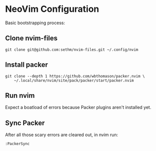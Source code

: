 # NeoVim Configuration

Basic bootstrapping process:

## Clone nvim-files

    git clone git@github.com:sethm/nvim-files.git ~/.config/nvim

## Install packer

    git clone --depth 1 https://github.com/wbthomason/packer.nvim \
        ~/.local/share/nvim/site/pack/packer/start/packer.nvim

## Run nvim

Expect a boatload of errors because Packer plugins aren't installed yet.

## Sync Packer

After all those scary errors are cleared out, in nvim run:

    :PackerSync
